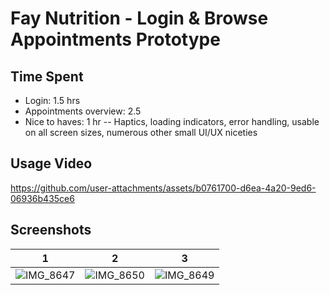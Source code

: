 # Fay Nutrition - Login & Browse Appointments Prototype

## Time Spent

- Login: 1.5 hrs
- Appointments overview: 2.5
- Nice to haves: 1 hr -- Haptics, loading indicators, error handling, usable on all screen sizes, numerous other small UI/UX niceties


## Usage Video

https://github.com/user-attachments/assets/b0761700-d6ea-4a20-9ed6-06936b435ce6



## Screenshots

1                |   2             |   3 
:-------------------------:|:-------------------------:|:-------------------------:
![IMG_8647](https://github.com/user-attachments/assets/b7dadbd3-1093-4131-8183-a8e06510ba09)  |  ![IMG_8650](https://github.com/user-attachments/assets/513d22dc-48d1-4633-a1a6-2267f1d79ea3)  |  ![IMG_8649](https://github.com/user-attachments/assets/8f6d0a60-fd76-4cfe-96f6-86a0b64cbd7c)

